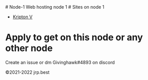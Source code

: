 <link rel="shortcut-icon" src="https://givinghawk.xyz/uploaded/jrp-best-favicon-transparent.png">
# Node-1
Web hosting node 1
# Sites on node 1
<ul>
 <li><a href="/kv.html">Kripton V</a></li>
</ul>
<h1>Apply to get on this node or any other node</h1>
Create an issue or dm Givinghawk#4893 on discord

©2021-2022 jrp.best
